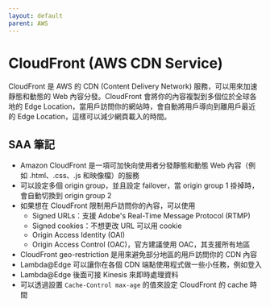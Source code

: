 ```yaml
---
layout: default
parent: AWS
---
```


# CloudFront (AWS CDN Service)

CloudFront 是 AWS 的 CDN (Content Delivery Network) 服務，可以用來加速靜態和動態的 Web 內容分發。CloudFront 會將你的內容複製到多個位於全球各地的 Edge Location，當用戶訪問你的網站時，會自動將用戶導向到離用戶最近的 Edge Location，這樣可以減少網頁載入的時間。

## SAA 筆記

- Amazon CloudFront 是一項可加快向使用者分發靜態和動態 Web 內容（例如 .html、.css、.js 和映像檔）的服務
- 可以設定多個 origin group，並且設定 failover，當 origin group 1 掛掉時，會自動切換到 origin group 2
- 如果想在 CloudFront 限制用戶訪問你的內容，可以使用
  - Signed URLs：支援 Adobe's Real-Time Message Protocol (RTMP)
  - Signed cookies：不想更改 URL 可以用 cookie
  - Origin Access Identity (OAI)
  - Origin Access Control (OAC)，官方建議使用 OAC，其支援所有地區
- CloudFront geo-restriction 是用來避免部分地區的用戶訪問你的 CDN 內容
- Lambda@Edge 可以讓你在各個 CDN 端點使用程式做一些小任務，例如登入
- Lambda@Edge 後面可接 Kinesis 來即時處理資料
- 可以透過設置 `Cache-Control max-age` 的值來設定 CloudFront 的 cache 時間
